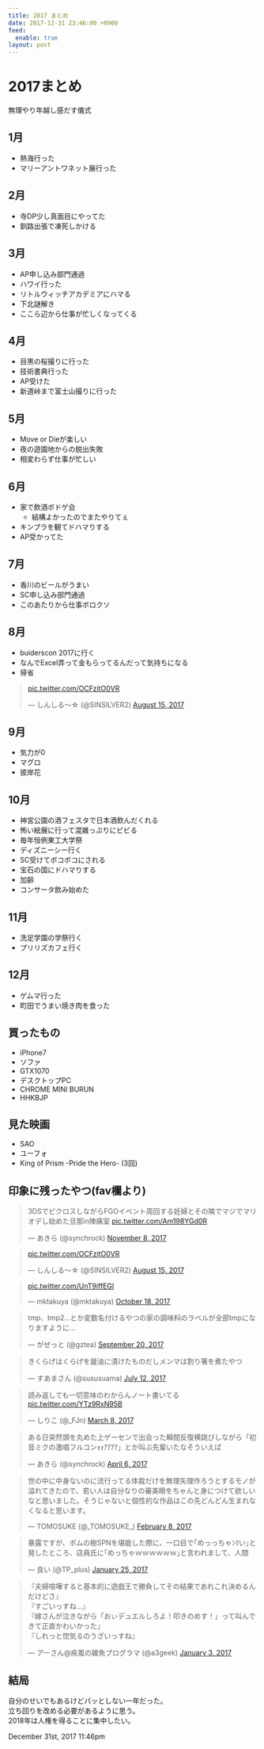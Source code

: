 ```yaml
---
title: 2017 まとめ
date: 2017-12-31 23:46:00 +0900
feed:
  enable: true
layout: post
---
```

<h1>2017まとめ</h1>    <p>無理やり年越し感だす儀式</p>    <h2>1月</h2>    <ul>      <li>熱海行った</li>      <li>マリーアントワネット展行った</li>    </ul>    <h2>2月</h2>    <ul>      <li>寺DP少し真面目にやってた</li>      <li>釧路出張で凍死しかける</li>    </ul>    <h2>3月</h2>    <ul>      <li>AP申し込み部門通過</li>      <li>ハワイ行った</li>      <li>リトルウィッチアカデミアにハマる</li>      <li>下北謎解き</li>      <li>ここら辺から仕事が忙しくなってくる</li>    </ul>    <h2>4月</h2>    <ul>      <li>目黒の桜撮りに行った</li>      <li>技術書典行った</li>      <li>AP受けた</li>      <li>新道峠まで富士山撮りに行った</li>    </ul>    <h2>5月</h2>    <ul>      <li>Move or Dieが楽しい</li>      <li>夜の遊園地からの脱出失敗</li>      <li>相変わらず仕事が忙しい</li>    </ul>    <h2>6月</h2>    <ul>      <li>        家で飲酒ボドゲ会        <ul>          <li>結構よかったのでまたやりてぇ</li>        </ul>      </li>      <li>キンプラを観てドハマりする</li>      <li>AP受かってた</li>    </ul>    <h2>7月</h2>    <ul>      <li>香川のビールがうまい</li>      <li>SC申し込み部門通過</li>      <li>このあたりから仕事ボロクソ</li>    </ul>    <h2>8月</h2>    <ul>      <li>buiderscon 2017に行く</li>      <li>なんでExcel弄って金もらってるんだって気持ちになる</li>      <li>帰省</li>    </ul>    <blockquote class="twitter-video" data-lang="en">      <p lang="und" dir="ltr">        <a href="https://t.co/OCFzitO0VR" target="_blank">pic.twitter.com/OCFzitO0VR</a>      </p>      — しんしる～☆ (@SINSILVER2)      <a href="https://twitter.com/SINSILVER2/status/897345823385583616?ref_src=twsrc%5Etfw" target="_blank">August 15, 2017</a>    </blockquote>    <script async src="https://platform.twitter.com/widgets.js" charset="utf-8"></script>    <h2>9月</h2>    <ul>      <li>気力が0</li>      <li>マグロ</li>      <li>彼岸花</li>    </ul>    <h2>10月</h2>    <ul>      <li>神宮公園の酒フェスタで日本酒飲んだくれる</li>      <li>怖い絵展に行って混雑っぷりにビビる</li>      <li>毎年恒例東工大学祭</li>      <li>ディズニーシー行く</li>      <li>SC受けてボコボコにされる</li>      <li>宝石の国にドハマりする</li>      <li>加齢</li>      <li>コンサータ飲み始めた</li>    </ul>    <h2>11月</h2>    <ul>      <li>洗足学園の学祭行く</li>      <li>プリリズカフェ行く</li>    </ul>    <h2>12月</h2>    <ul>      <li>ゲムマ行った</li>      <li>町田でうまい焼き肉を食った</li>    </ul>    <h2>買ったもの</h2>    <ul>      <li>iPhone7</li>      <li>ソファ</li>      <li>GTX1070</li>      <li>デスクトップPC</li>      <li>CHROME MINI BURUN</li>      <li>HHKBJP</li>    </ul>    <h2>見た映画</h2>    <ul>      <li>SAO</li>      <li>ユーフォ</li>      <li>King of Prism -Pride the Hero- (3回)</li>    </ul>    <h2>印象に残ったやつ(fav欄より)</h2>    <blockquote class="twitter-tweet" data-lang="en">      <p lang="ja" dir="ltr">        3DSでピクロスしながらFGOイベント周回する妊婦とその隣でマジでマリオデし始めた旦那in陣痛室        <a href="https://t.co/Am198YGd0R" target="_blank">pic.twitter.com/Am198YGd0R</a>      </p>      — あきら (@synchrock)      <a href="https://twitter.com/synchrock/status/928073871382556673?ref_src=twsrc%5Etfw" target="_blank">November 8, 2017</a>    </blockquote>    <script async src="https://platform.twitter.com/widgets.js" charset="utf-8"></script>    <blockquote class="twitter-video" data-lang="en">      <p lang="und" dir="ltr">        <a href="https://t.co/OCFzitO0VR" target="_blank">pic.twitter.com/OCFzitO0VR</a>      </p>      — しんしる～☆ (@SINSILVER2)      <a href="https://twitter.com/SINSILVER2/status/897345823385583616?ref_src=twsrc%5Etfw" target="_blank">August 15, 2017</a>    </blockquote>    <script async src="https://platform.twitter.com/widgets.js" charset="utf-8"></script>    <blockquote class="twitter-tweet" data-lang="en">      <p lang="und" dir="ltr">        <a href="https://t.co/UnT9iffEGl" target="_blank">pic.twitter.com/UnT9iffEGl</a>      </p>      — mktakuya (@mktakuya)      <a href="https://twitter.com/mktakuya/status/920542218632380416?ref_src=twsrc%5Etfw" target="_blank">October 18, 2017</a>    </blockquote>    <script async src="https://platform.twitter.com/widgets.js" charset="utf-8"></script>    <blockquote class="twitter-tweet" data-lang="en">      <p lang="ja" dir="ltr">        tmp、tmp2…とか変数名付けるやつの家の調味料のラベルが全部tmpになりますように…      </p>      — がぜっと (@gztea)      <a href="https://twitter.com/gztea/status/910345252745224194?ref_src=twsrc%5Etfw" target="_blank">September 20, 2017</a>    </blockquote>    <script async src="https://platform.twitter.com/widgets.js" charset="utf-8"></script>    <blockquote class="twitter-tweet" data-lang="en">      <p lang="ja" dir="ltr">        きくらげはくらげを醤油に漬けたものだしメンマは割り箸を煮たやつ      </p>      — すあまさん (@sususuama)      <a href="https://twitter.com/sususuama/status/884988130029383680?ref_src=twsrc%5Etfw" target="_blank">July 12, 2017</a>    </blockquote>    <script async src="https://platform.twitter.com/widgets.js" charset="utf-8"></script>    <blockquote class="twitter-tweet" data-lang="en">      <p lang="ja" dir="ltr">        読み返しても一切意味のわからんノート書いてる        <a href="https://t.co/YTz9RxN95B" target="_blank">pic.twitter.com/YTz9RxN95B</a>      </p>      — しりこ (@_FJn)      <a href="https://twitter.com/_FJn/status/839480505024167936?ref_src=twsrc%5Etfw" target="_blank">March 8, 2017</a>    </blockquote>    <script async src="https://platform.twitter.com/widgets.js" charset="utf-8"></script>    <blockquote class="twitter-tweet" data-lang="en">      <p lang="ja" dir="ltr">        ある日突然頭を丸めた上ゲーセンで出会った瞬間反復横跳びしながら「初音ミクの激唱フルコンｫｫｱｱｱｱ」とか叫ぶ先輩いたなそういえば      </p>      — あきら (@synchrock)      <a href="https://twitter.com/synchrock/status/849839715712880640?ref_src=twsrc%5Etfw" target="_blank">April 6, 2017</a>    </blockquote>    <script async src="https://platform.twitter.com/widgets.js" charset="utf-8"></script>    <blockquote class="twitter-tweet" data-lang="en">      <p lang="ja" dir="ltr">        世の中に中身ないのに流行ってる体裁だけを無理矢理作ろうとするモノが溢れてきたので、若い人は自分なりの審美眼をちゃんと身につけて欲しいなと思いました。そうじゃないと個性的な作品はこの先どんどん生まれなくなると思います。      </p>      — TOMOSUKE (@_TOMOSUKE_)      <a href="https://twitter.com/_TOMOSUKE_/status/829296968132337665?ref_src=twsrc%5Etfw" target="_blank">February 8, 2017</a>    </blockquote>    <script async src="https://platform.twitter.com/widgets.js" charset="utf-8"></script>    <blockquote class="twitter-tweet" data-lang="en">      <p lang="ja" dir="ltr">        暴露ですが、ポムの樹SPNを堪能した際に、一口目で｢めっっちゃﾝﾏい｣と発したところ、店員氏に｢めっちゃｗｗｗｗｗｗ｣と言われまして、人間      </p>      — 良い (@TP_plus)      <a href="https://twitter.com/TP_plus/status/824172433913548801?ref_src=twsrc%5Etfw" target="_blank">January 25, 2017</a>    </blockquote>    <script async src="https://platform.twitter.com/widgets.js" charset="utf-8"></script>    <blockquote class="twitter-tweet" data-lang="en">      <p lang="ja" dir="ltr">        『夫婦喧嘩すると基本的に遊戯王で勝負してその結果であれこれ決めるんだけどさ』<br>『すごいっすね…』<br>『嫁さんが泣きながら「おぃデュエルしろよ！叩きのめす！」って叫んできて正直かわいかった』<br>『しれっと惚気るのうざいっすね』      </p>      — アーさん@疾風の雑魚プログラマ (@a3geek)      <a href="https://twitter.com/a3geek/status/816122837136068608?ref_src=twsrc%5Etfw" target="_blank">January 3, 2017</a>    </blockquote>    <script async src="https://platform.twitter.com/widgets.js" charset="utf-8"></script>    <h2>結局</h2>    <p>      自分のせいでもあるけどパッとしない一年だった。<br>      立ち回りを改める必要があるように思う。<br>      2018年は人権を得ることに集中したい。    </p>    <div id="footer">      <span id="timestamp"> December 31st, 2017 11:46pm </span>    </div>
